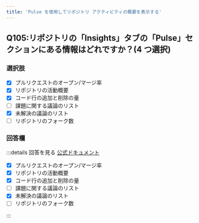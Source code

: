 ```yaml
---
title: 'Pulse を使用してリポジトリ アクティビティの概要を表示する'
---
```


## Q105:リポジトリの「Insights」タブの「Pulse」セクションにある情報はどれですか？(4 つ選択)

### 選択肢

- [x] プルリクエストのオープン/マージ率
- [x] リポジトリの活動概要
- [x] コード行の追加と削除の量
- [ ] 課題に関する議論のリスト
- [x] 未解決の議論のリスト
- [ ] リポジトリのフォーク数

### 回答欄

:::details 回答を見る
[公式ドキュメント](https://docs.github.com/ja/repositories/viewing-activity-and-data-for-your-repository/using-pulse-to-view-a-summary-of-repository-activity)

- [x] プルリクエストのオープン/マージ率
- [x] リポジトリの活動概要
- [x] コード行の追加と削除の量
- [ ] 課題に関する議論のリスト
- [x] 未解決の議論のリスト
- [ ] リポジトリのフォーク数

:::
